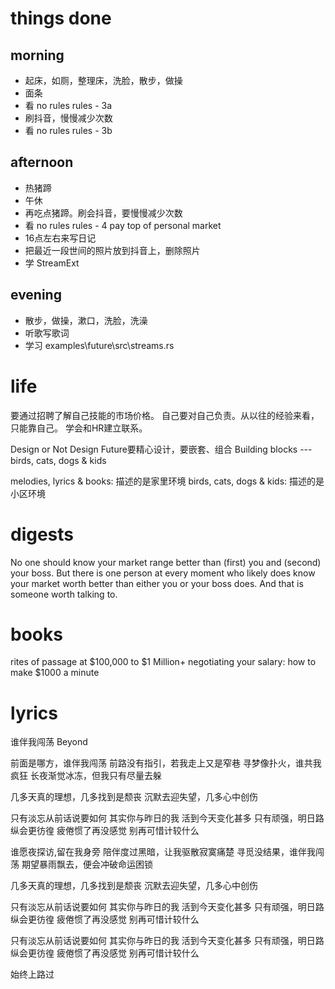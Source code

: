 # things done
## morning
* 起床，如厕，整理床，洗脸，散步，做操
* 面条
* 看 no rules rules - 3a
* 刷抖音，慢慢减少次数
* 看 no rules rules - 3b
## afternoon
* 热猪蹄
* 午休
* 再吃点猪蹄。刷会抖音，要慢慢减少次数
* 看 no rules rules - 4 pay top of personal market
* 16点左右来写日记
* 把最近一段世间的照片放到抖音上，删除照片
* 学 StreamExt
## evening
* 散步，做操，漱口，洗脸，洗澡
* 听歌写歌词
* 学习 examples\future\src\streams.rs

# life
要通过招聘了解自己技能的市场价格。
自己要对自己负责。从以往的经验来看，只能靠自己。
学会和HR建立联系。

Design or Not Design
Future要精心设计，要嵌套、组合
Building blocks
   --- birds, cats, dogs & kids

melodies, lyrics & books: 描述的是家里环境
birds, cats, dogs & kids: 描述的是小区环境

# digests
No one should know your market range better than (first) you and (second) your boss.
But there is one person at every moment who likely does know your market worth better than
either you or your boss does. And that is someone worth talking to.

# books
rites of passage at $100,000 to $1 Million+
negotiating your salary: how to make $1000 a minute

# lyrics
谁伴我闯荡
  Beyond

前面是哪方，谁伴我闯荡
前路没有指引，若我走上又是窄巷
寻梦像扑火，谁共我疯狂
长夜渐觉冰冻，但我只有尽量去躲

几多天真的理想，几多找到是颓丧
沉默去迎失望，几多心中创伤

只有淡忘从前话说要如何
其实你与昨日的我
活到今天变化甚多
只有顽强，明日路纵会更彷徨
疲倦惯了再没感觉
别再可惜计较什么

谁愿夜探访,留在我身旁
陪伴度过黑暗，让我驱散寂寞痛楚
寻觅没结果，谁伴我闯荡
期望暴雨飘去，便会冲破命运困锁

几多天真的理想，几多找到是颓丧
沉默去迎失望，几多心中创伤

只有淡忘从前话说要如何
其实你与昨日的我
活到今天变化甚多
只有顽强，明日路纵会更彷徨
疲倦惯了再没感觉
别再可惜计较什么

只有淡忘从前话说要如何
其实你与昨日的我
活到今天变化甚多
只有顽强，明日路纵会更彷徨
疲倦惯了再没感觉
别再可惜计较什么

始终上路过
